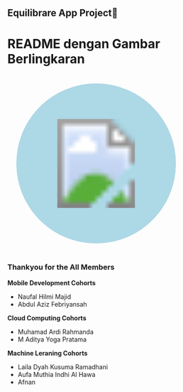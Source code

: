## Equilibrare App Project👋
# README dengan Gambar Berlingkaran

<svg height="400" width="400">
  <!-- Lingkaran -->
  <circle cx="200" cy="200" r="180" fill="lightblue" />
  <!-- Gambar -->
  <image href="https://github.com/Equilibrare/Equilibrare/blob/main/Equilibrare.png" x="100" y="100" height="200px" width="200px"/>
</svg>





### Thankyou for the All Members
**Mobile Development Cohorts**
- Naufal Hilmi Majid
- Abdul Aziz Febriyansah

**Cloud Computing Cohorts**
- Muhamad Ardi Rahmanda
- M Aditya Yoga Pratama

**Machine Leraning Cohorts**
- Laila Dyah Kusuma Ramadhani
- Aufa Muthia Indhi Al Hawa
- Afnan


<!--
**Equilibrare/Equilibrare** is a ✨ _special_ ✨ repository because its `README.md` (this file) appears on your GitHub profile.

Here are some ideas to get you started:

- 🔭 I’m currently working on Bangkit Academy Capstone Project
- 🌱 I’m currently learning Cloud Computing
- 👯 I’m looking to collaborate on ...
- 🤔 I’m looking for help with ...
- 💬 Ask me about ...
- 📫 How to reach me: ...    
- 😄 Pronouns: ...
- ⚡ Fun fact: ...
-->
